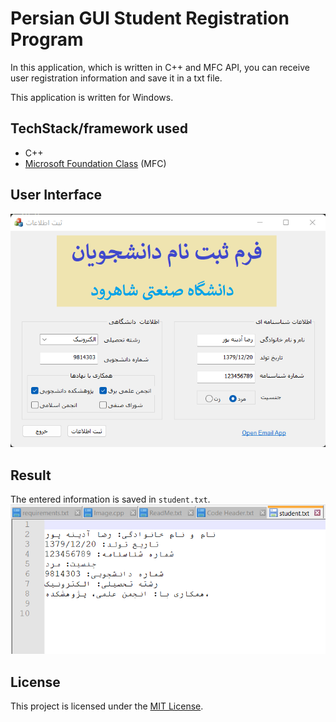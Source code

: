 # Persian GUI Student Registration Program
In this application, which is written in C++ and MFC API, you can receive user registration information and save it in a txt file.

This application is written for Windows.

## TechStack/framework used
- C++
- [Microsoft Foundation Class](https://learn.microsoft.com/en-us/cpp/mfc/mfc-desktop-applications?view=msvc-170) (MFC)
  
## User Interface
![image](Images/1.png)

## Result
The entered information is saved in <code>student.txt</code>.
![image](Images/4.png)

## License
This project is licensed under the [MIT License](LICENSE).
